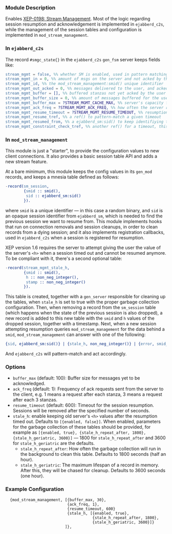 ### Module Description

Enables [XEP-0198: Stream Management](http://xmpp.org/extensions/xep-0198.html).
Most of the logic regarding session resumption and acknowledgement is implemented in `ejabberd_c2s`,
while the management of the session tables and configuration is implemented in
`mod_stream_management`.

### In `ejabberd_c2s`

The record `#smgc_state{}` in the `ejabberd_c2s` `gen_fsm` server keeps fields like:

```erlang
stream_mgmt = false, %% whether SM is enabled, used in pattern matching inside `ejabberd_c2s`
stream_mgmt_in = 0, %% amount of msgs on the server and not acked by the user (server's <h>)
stream_mgmt_id, %% the mod_stream_management:smid() unique identifier
stream_mgmt_out_acked = 0, %% messages delivered to the user, and acked by the user (user's <h>)
stream_mgmt_buffer = [], %% buffered stanzas not yet acked by the user
stream_mgmt_buffer_size = 0, %% amount of messages buffered for the user
stream_mgmt_buffer_max = ?STREAM_MGMT_CACHE_MAX, %% server's capacity for buffering
stream_mgmt_ack_freq = ?STREAM_MGMT_ACK_FREQ, %% how often the server requests acks
stream_mgmt_resume_timeout = ?STREAM_MGMT_RESUME_TIMEOUT, %% resumption timeout
stream_mgmt_resume_tref, %% a ref() to pattern-match a given timeout
stream_mgmt_resumed_from, %% a ejabberd_sm:sid() to keep identifiying the old session
stream_mgmt_constraint_check_tref, %% another ref() for a timeout, this time for buffer_full check
```

### In `mod_stream_management`

This module is just a "starter", to provide the configuration values to new client connections. It
also provides a basic session table API and adds a new stream feature.

At a bare minimum, this module keeps the config values in its `gen_mod` records, and keeps a mnesia
table defined as follows:

```erlang
-record(sm_session,
        {smid :: smid(),
         sid :: ejabberd_sm:sid()
        }).
```

where `smid` is a unique identifier — in this case a random binary, and `sid` is an opaque session
identifier from `ejabberd_sm`, which is needed to find the previous session we want to resume from.
This module implements hooks that run on connection removals and session cleanups, in order to clean
records from a dying session; and it also implements registration callbacks, used in `ejabberd_c2s`
when a session is registered for resumption.

XEP version 1.6 requires the server to attempt giving the user the value of the server's `<h>` when
a session timed out and cannot be resumed anymore. To be compliant with it, there's a second
optional table:

```erlang
-record(stream_mgmt_stale_h,
        {smid :: smid(),
         h :: non_neg_integer(),
         stamp :: non_neg_integer()
        }).
```

This table is created, together with a `gen_server` responsible for cleaning up the tables, when
`stale_h` is set to true with the proper garbage collection configuration. Then, when removing a
record from the `sm_session` table (which happens when the state of the previous session is also
dropped), a new record is added to this new table with the `smid` and `h` values of the dropped
session, together with a timestamp. Next, when a new session attempting resumption queries
`mod_stream_management` for the data behind a `smid`, `mod_stream_management` can answer with one of
the following:

```erlang
{sid, ejabberd_sm:sid()} | {stale_h, non_neg_integer()} | {error, smid_not_found}.
```

And `ejabberd_c2s` will pattern-match and act accordingly.

### Options

* `buffer_max` (default: 100): Buffer size for messages yet to be acknowledged.
* `ack_freq` (default: 1): Frequency of ack requests sent from the server to the client, e.g. 1
  means a request after each stanza, 3 means a request after each 3 stanzas.
* `resume_timeout` (default: 600): Timeout for the session resumption. Sessions will be removed
  after the specified number of seconds.
* `stale_h`: enable keeping old server's `<h>` values after the resumption timed out. Defaults to
  `[{enabled, false}]`. When enabled, parameters for the garbage collection of these tables should
  be provided, for example as `[{enabled, true}, {stale_h_repeat_after, 1800}, {stale_h_geriatric,
  3600}]` — 1800 for `stale_h_repeat_after` and 3600 for `stale_h_geriatric` are the defaults.
  - `stale_h_repeat_after`: How often the garbage collection will run in the background to clean this
    table. Defaults to 1800 seconds (half an hour).
  - `stale_h_geriatric`: The maximum lifespan of a record in memory. After this, they will be chased
    for cleanup. Defaults to 3600 seconds (one hour).

### Example Configuration

```
  {mod_stream_management, [{buffer_max, 30},
                           {ack_freq, 1},
                           {resume_timeout, 600}
                           {stale_h, [{enabled, true},
                                      {stale_h_repeat_after, 1800},
                                      {stale_h_geriatric, 3600}]}
                          ]},
```

